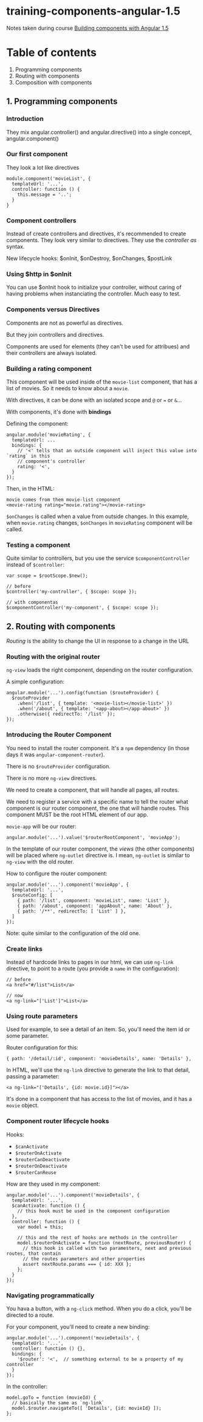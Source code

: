 # training-components-angular-1.5

Notes taken during course [Building components with Angular 1.5](https://app.pluralsight.com/library/courses/building-components-angular-1-5/table-of-contents)

# Table of contents

1. Programming components
2. Routing with components
3. Composition with components

## 1. Programming components

### Introduction

They mix angular.controller() and angular.directive() into a single concept, angular.component()

### Our first component

They look a lot like directives

```
module.component('movieList', {
  templateUrl: '...',
  controller: function () {
    this.message = '..';
  }
}
```

### Component controllers

Instead of create controllers and directives, it's recommended to create components. They look very similar to directives. They use the *controller as* syntax.

New lifecycle hooks: $onInit, $onDestroy, $onChanges, $postLink

### Using $http in $onInit

You can use $onInit hook to initialize your controller, without caring of having problems
when instanciating the controller. Much easy to test.

### Components versus Directives

Components are not as powerful as directives.

But they join controllers and directives.

Components are used for elements (they can't be used for attribues) and their controllers
are always isolated.

### Building a rating component

This component will be used inside of the `movie-list` component, that has a list of movies.
So it needs to know about a `movie`.

With directives, it can be done with an isolated scope and `@` or `=` or `&`...

With components, it's done with **bindings**

Defining the component:

```
angular.module('movieRating', {
  templateUrl: ...
  bindings: {
    // '<' tells that an outside component will inject this value into `rating` in this
    // component's controller
    rating: '<',
  }
});
```

Then, in the HTML:

```
movie comes from them movie-list component
<movie-rating rating="movie.rating"></movie-rating>
```

`$onChanges` is called when a value from outside changes. In this example, when `movie.rating`
changes, `$onChanges` in `movieRating` component will be called.

### Testing a component

Quite similar to controllers, but you use the service `$componentController` instead of
`$controller`:

```
var scope = $rootScope.$new();

// before
$controller('my-controller', { $scope: scope });

// with componentas
$componentController('my-component', { $scope: scope });
```

## 2. Routing with components

*Routing* is the ability to change the UI in response to a change in the URL

### Routing with the original router

`ng-view` loads the right component, depending on the router configuration.

A simple configuration:

```
angular.module('...').config(function ($routeProvider) {
  $routeProvider
    .when('/list', { template: '<movie-list></movie-list>' })
    .when('/about', { template: '<app-about></app-about>' })
    .otherwise({ redirectTo: '/list' });
});
```

### Introducing the Router Component

You need to install the router component. It's a `npm` dependency (in those days it was
`angular-component-router`).

There is no `$routeProvider` configuration.

There is no more `ng-view` directives.

We need to create a component, that will handle all pages, all routes.

We need to register a service with a specific name to tell the router what component is
our router component, the one that will handle routes. This component MUST be the root
HTML element of our app.

`movie-app` will be our router:

```
angular.module('...').value('$routerRootComponent', 'movieApp');
```

In the template of our router component, the *views* (the other components) will be
placed where `ng-outlet` directive is. I mean, `ng-outlet` is similar to `ng-view`
with the old router.

How to configure the router component:

```
angular.module('...').component('movieApp', {
  templateUrl: '...',
  $routeConfig: [
    { path: '/list', component: 'movieList', name: 'List' },
    { path: '/about', component: 'appAbout', name: 'About' },
    { path: '/**', redirectTo: [ 'List' ] },
  ]
});
```

Note: quite similar to the configuration of the old one.

### Create links

Instead of hardcode links to pages in our html, we can use `ng-link` directive, to point
to a route (you provide a `name` in the configuration):

```
// before
<a href="#/list">List</a>

// now
<a ng-link="['List']">List</a>
```

### Using route parameters

Used for example, to see a detail of an item. So, you'll need the item id or some parameter.

Router configuration for this:

```
{ path: '/detail/:id', component: 'movieDetails', name: 'Details' },
```

In HTML, we'll use the `ng-link` directive to generate the link to that detail, passing a
parameter:

```
<a ng-link="['Details', {id: movie.id}]"></a>
```

It's done in a component that has access to the list of movies, and it has a `movie` object.

### Component router lifecycle hooks

Hooks:

- `$canActivate`
- `$routerOnActivate`
- `$routerCanDeactivate`
- `$routerOnDeactivate`
- `$routerCanReuse`

How are they used in my component:

```
angular.module('...').component('movieDetails', {
  templateUrl: '...',
  $canActivate: function () {
    // this hook must be used in the component configuration
  },
  controller: function () {
    var model = this;
    
    // this and the rest of hooks are methods in the controller
    model.$routerOnActivate = function (nextRoute, previousRouter) {
      // this hook is called with two paramesters, next and previous routes, that contain
      // the routes parameters and other properties
      assert nextRoute.params === { id: XXX }; 
    };
  }
});
```

### Navigating programmatically

You hava a button, with a `ng-click` method. When you do a click, you'll be directed to a
route.

For your component, you'll need to create a new binding:

```
angular.module('...').component('movieDetails', {
  templateUrl: '...',
  controller: function () {},
  bindings: {
    '$router': '<',  // something external to be a property of my controller
  }
});
```

In the controller:

```
model.goTo = function (movieId) {
  // basically the same as `ng-link`
  model.$router.navigateTo([ 'Details', {id: movieId} ]);
};
```


